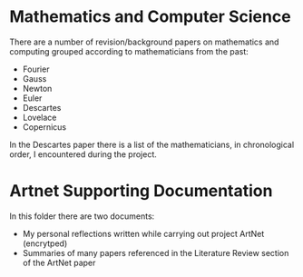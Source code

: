 # Mathematics and Computer Science
There are a number of revision/background papers on mathematics and computing grouped according to mathematicians from the past:
* Fourier
* Gauss
* Newton 
* Euler 
* Descartes
* Lovelace
* Copernicus

In the Descartes paper there is a list of the mathematicians, in chronological order, I encountered during the project.

# Artnet Supporting Documentation
In this folder there are two documents:
* My personal reflections written while carrying out project ArtNet (encrytped)
* Summaries of many papers referenced in the Literature Review section of the ArtNet paper






 





